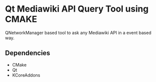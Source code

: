 # Qt Mediawiki API Query Tool using CMAKE

QNetworkManager based tool to ask any Mediawiki API in a event based way.

## Dependencies

* CMake
* Qt
* KCoreAddons

